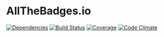 # AllTheBadges.io
[![Dependencies](http://allthebadges.io//jwaldrip/all_the_badges/gemnasium.png)](http://allthebadges.io//jwaldrip/all_the_badges/gemnasium)
[![Build Status](http://allthebadges.io//jwaldrip/all_the_badges/travis.png)](http://allthebadges.io//jwaldrip/all_the_badges/travis)
[![Coverage](http://allthebadges.io//jwaldrip/all_the_badges/coveralls.png)](http://allthebadges.io//jwaldrip/all_the_badges/coveralls)
[![Code Climate](http://allthebadges.io//jwaldrip/all_the_badges/code_climate.png)](http://allthebadges.io//jwaldrip/all_the_badges/code_climate)